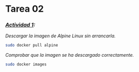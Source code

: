 # Tarea 02
### <u>*Actividad 1</u>:* 
*Descargar la imagen de Alpine Linux sin arrancarla.*
```bash
sudo docker pull alpine
```
*Comprobar que la imagen se ha descargado correctamente.*
```bash
sudo docker images
```




